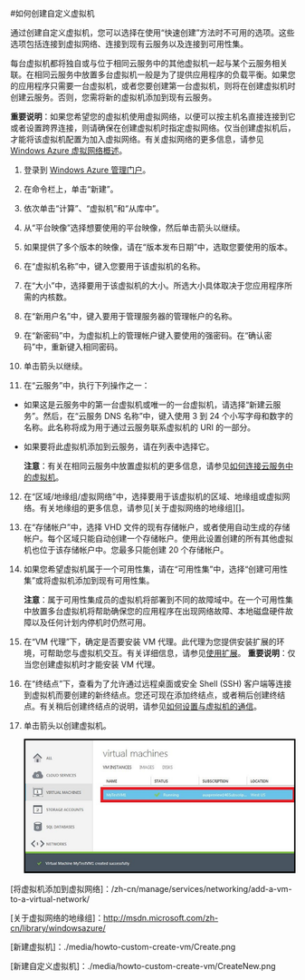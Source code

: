 <properties writer="kathydav" editor="tysonn" manager="jeffreyg" />

#如何创建自定义虚拟机

通过创建自定义虚拟机，您可以选择在使用“快速创建”方法时不可用的选项。这些选项包括连接到虚拟网络、连接到现有云服务以及连接到可用性集。

每台虚拟机都将独自或与位于相同云服务中的其他虚拟机一起与某个云服务相关联。在相同云服务中放置多台虚拟机一般是为了提供应用程序的负载平衡。如果您的应用程序只需要一台虚拟机，或者您要创建第一台虚拟机，则将在创建虚拟机时创建云服务。否则，您需将新的虚拟机添加到现有云服务。

**重要说明**：如果您希望您的虚拟机使用虚拟网络，以便可以按主机名直接连接到它或者设置跨界连接，则请确保在创建虚拟机时指定虚拟网络。仅当创建虚拟机后，才能将该虚拟机配置为加入虚拟网络。有关虚拟网络的更多信息，请参见 [Windows Azure 虚拟网络概述](http://go.microsoft.com/fwlink/p/?LinkID=294063)。

1. 登录到 [Windows Azure 管理门户](http://manage.windowsazure.com)。

2. 在命令栏上，单击“新建”。

3. 依次单击“计算”、“虚拟机”和“从库中”。

4. 从“平台映像”选择想要使用的平台映像，然后单击箭头以继续。
	
5. 如果提供了多个版本的映像，请在“版本发布日期”中，选取您要使用的版本。

6. 在“虚拟机名称”中，键入您要用于该虚拟机的名称。

7. 在“大小”中，选择要用于该虚拟机的大小。所选大小具体取决于您应用程序所需的内核数。

8. 在“新用户名”中，键入要用于管理服务器的管理帐户的名称。

9. 在“新密码”中，为虚拟机上的管理帐户键入要使用的强密码。在“确认密码”中，重新键入相同密码。

10. 单击箭头以继续。

11. 在“云服务”中，执行下列操作之一：
	
- 如果这是云服务中的第一台虚拟机或唯一的一台虚拟机，请选择“新建云服务”。然后，在“云服务 DNS 名称”中，键入使用 3 到 24 个小写字母和数字的名称。此名称将成为用于通过云服务联系虚拟机的 URI 的一部分。
- 如果要将此虚拟机添加到云服务，请在列表中选择它。

	**注意**：有关在相同云服务中放置虚拟机的更多信息，请参见[如何连接云服务中的虚拟机](http://www.windowsazure.com/zh-cn/manage/windows/how-to-guides/connect-to-a-cloud-service/)。

12. 在“区域/地缘组/虚拟网络”中，选择要用于该虚拟机的区域、地缘组或虚拟网络。有关地缘组的更多信息，请参见[关于虚拟网络的地缘组][]。

13. 在“存储帐户”中，选择 VHD 文件的现有存储帐户，或者使用自动生成的存储帐户。每个区域只能自动创建一个存储帐户。使用此设置创建的所有其他虚拟机也位于该存储帐户中。您最多只能创建 20 个存储帐户。

14. 如果您希望虚拟机属于一个可用性集，请在“可用性集”中，选择“创建可用性集”或将虚拟机添加到现有可用性集。

	**注意**：属于可用性集成员的虚拟机将部署到不同的故障域中。在一个可用性集中放置多台虚拟机将帮助确保您的应用程序在出现网络故障、本地磁盘硬件故障以及任何计划内停机时仍然可用。

15. 在“VM 代理”下，确定是否要安装 VM 代理。此代理为您提供安装扩展的环境，可帮助您与虚拟机交互。有关详细信息，请参见[使用扩展](http://go.microsoft.com/FWLink/p/?LinkID=394093)。
	**重要说明**：仅当您创建虚拟机时才能安装 VM 代理。

15. 在“终结点”下，查看为了允许通过远程桌面或安全 Shell (SSH) 客户端等连接到虚拟机而要创建的新终结点。您还可现在添加终结点，或者稍后创建终结点。有关稍后创建终结点的说明，请参见[如何设置与虚拟机的通信](http://www.windowsazure.com/zh-cn/manage/linux/how-to-guides/setup-endpoints/)。


16. 单击箭头以创建虚拟机。


	![成功创建自定义虚拟机](./media/howto-custom-create-vm/VMSuccessWindows.png)


[将虚拟机添加到虚拟网络]：/zh-cn/manage/services/networking/add-a-vm-to-a-virtual-network/

[关于虚拟网络的地缘组]：http://msdn.microsoft.com/zh-cn/library/windowsazure/

[新建虚拟机]：./media/howto-custom-create-vm/Create.png

[新建自定义虚拟机]：./media/howto-custom-create-vm/CreateNew.png



